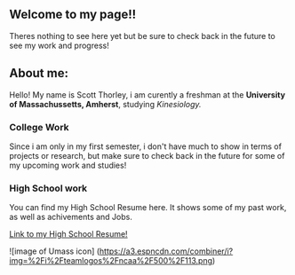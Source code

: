 ## **Welcome to my page!!**

Theres nothing to see here yet but be sure to check back in the future to see my work and progress!

## About me:
Hello! My name is Scott Thorley, i am curently a freshman at the **University of Massachussetts, Amherst**, studying *Kinesiology.*

### College Work

Since i am only in my first semester, i don't have much to show in terms of projects or research, but make sure to check back in the future for some of my upcoming work and studies!


### High School work
You can find my High School Resume here. It shows some of my past work, as well as achivements and Jobs.

[Link to my High School Resume!](https://docs.google.com/document/d/1JvG4aADz60jBfUQTHax-ootoyDarv3OQLWseobKsb4g/edit?usp=sharing)


![image of Umass icon]
(https://a3.espncdn.com/combiner/i?img=%2Fi%2Fteamlogos%2Fncaa%2F500%2F113.png)
